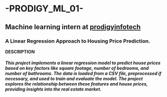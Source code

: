 # -PRODIGY_ML_01-
## Machine learning intern at  __[prodigyinfotech](https://prodigyinfotech.dev/)__ 
### A Linear Regression Approach to Housing Price Prediction.
**DESCRIPTION** 
##### This project implements a linear regression model to predict house prices based on key factors like square footage, number of bedrooms, and number of bathrooms. The data is loaded from a CSV file, preprocessed if necessary, and used to train and evaluate the model. The project explores the relationship between these features and house prices, providing insights into the real estate market.


